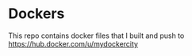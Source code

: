 # Dockers

This repo contains docker files that I built and push to https://hub.docker.com/u/mydockercity

